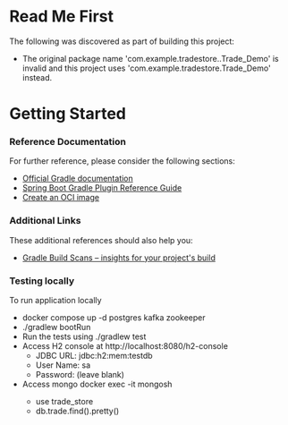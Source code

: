 # Read Me First
The following was discovered as part of building this project:

* The original package name 'com.example.tradestore..Trade_Demo' is invalid and this project uses 'com.example.tradestore.Trade_Demo' instead.

# Getting Started

### Reference Documentation
For further reference, please consider the following sections:

* [Official Gradle documentation](https://docs.gradle.org)
* [Spring Boot Gradle Plugin Reference Guide](https://docs.spring.io/spring-boot/3.5.5/gradle-plugin)
* [Create an OCI image](https://docs.spring.io/spring-boot/3.5.5/gradle-plugin/packaging-oci-image.html)

### Additional Links
These additional references should also help you:

* [Gradle Build Scans – insights for your project's build](https://scans.gradle.com#gradle)

### Testing locally
To run application locally

* docker compose up -d postgres kafka zookeeper
* ./gradlew bootRun
* Run the tests using ./gradlew test
* Access H2 console at http://localhost:8080/h2-console
  * JDBC URL: jdbc:h2:mem:testdb
  * User Name: sa
  * Password: (leave blank)
* Access mongo docker exec -it <mongo-container-name> mongosh
  * use trade_store
  * db.trade.find().pretty()

